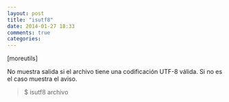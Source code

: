 ```yaml
---
layout: post
title: "isutf8"
date: 2014-01-27 18:33
comments: true
categories: 
---
```

[moreutils]

No muestra salida si el archivo tiene una codificación UTF-8 válida. Si no es el caso muestra el aviso.

>$ isutf8 archivo

